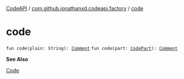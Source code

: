 [CodeAPI](../index.md) / [com.github.jonathanxd.codeapi.factory](index.md) / [code](.)

# code

`fun code(plain: String): `[`Comment`](../com.github.jonathanxd.codeapi.base.comment/-comment/index.md)
`fun code(part: `[`CodePart`](../com.github.jonathanxd.codeapi/-code-part/index.md)`): `[`Comment`](../com.github.jonathanxd.codeapi.base.comment/-comment/index.md)

**See Also**

[Code](../com.github.jonathanxd.codeapi.base.comment/-code/index.md)

